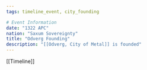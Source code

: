 ```yaml
---
tags: timeline_event, city_founding

# Event Information
date: "1322 APC"
nation: "Saxum Sovereignty"
title: "Odverg Founding"
description: "[[Odverg, City of Metal]] is founded"
---
```

[[Timeline]]
